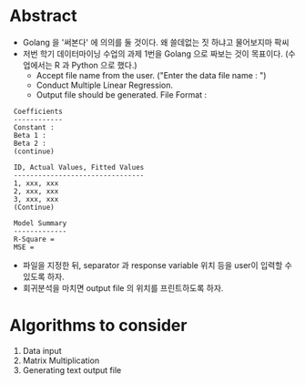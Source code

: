 # Abstract
* Golang 을 '써본다' 에 의의를 둘 것이다. 왜 쓸데없는 짓 하냐고 물어보지마 팍씨
* 저번 학기 데이터마이닝 수업의 과제 1번을 Golang 으로 짜보는 것이 목표이다. (수업에서는 R 과 Python 으로 했다.)
  * Accept file name from the user. ("Enter the data file name : ")
  * Conduct Multiple Linear Regression.
  * Output file should be generated. File Format : 
 
 ```
  Coefficients
  ------------
  Constant : 
  Beta 1 :
  Beta 2 :
  (continue)
  
  ID, Actual Values, Fitted Values
  --------------------------------
  1, xxx, xxx
  2, xxx, xxx
  3, xxx, xxx
  (Continue)
  
  Model Summary
  -------------
  R-Square =
  MSE = 
```
* 파일을 지정한 뒤, separator 과 response variable 위치 등을 user이 입력할 수 있도록 하자.
* 회귀분석을 마치면 output file 의 위치를 프린트하도록 하자.

# Algorithms to consider
1. Data input
2. Matrix Multiplication
3. Generating text output file
